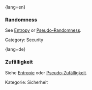 {lang=en}
### Randomness

See [Entropy](#term-entropy) or [Pseudo-Randomness](#term-pseudo-randomness).

Category: Security


{lang=de}
### Zufälligkeit

Siehe [Entropie](#_bookmark96) oder
[Pseudo-Zufälligkeit](#_bookmark163).

Kategorie: Sicherheit

